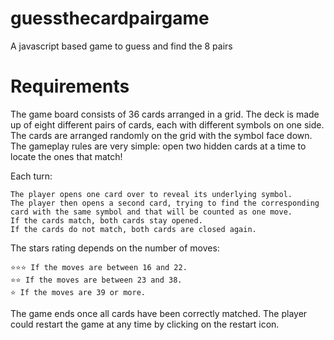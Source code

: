 # guessthecardpairgame
A javascript based game to guess and find the 8 pairs

# Requirements

The game board consists of 36 cards arranged in a grid.
The deck is made up of eight different pairs of cards, each with different symbols on one side.
The cards are arranged randomly on the grid with the symbol face down.
The gameplay rules are very simple: open two hidden cards at a time to locate the ones that match!

Each turn:

    The player opens one card over to reveal its underlying symbol.
    The player then opens a second card, trying to find the corresponding card with the same symbol and that will be counted as one move.
    If the cards match, both cards stay opened.
    If the cards do not match, both cards are closed again.

The stars rating depends on the number of moves:

    ⭐️⭐️⭐️ If the moves are between 16 and 22.
    ⭐️⭐️ If the moves are between 23 and 38.
    ⭐️ If the moves are 39 or more.

The game ends once all cards have been correctly matched.
The player could restart the game at any time by clicking on the restart icon.